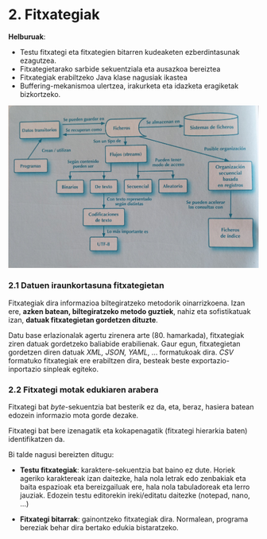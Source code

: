 # 2. Fitxategiak

**Helburuak**:
- Testu fitxategi eta fitxategien bitarren kudeaketen ezberdintasunak ezagutzea.
- Fitxategietarako sarbide sekuentziala eta ausazkoa bereiztea
- Fitxategiak erabiltzeko Java klase nagusiak ikastea 
- Buffering-mekanismoa ulertzea, irakurketa eta idazketa eragiketak bizkortzeko.

<img src="img/02-fitxategiak/MapaKontzeptuala2.jpg" alt= "Fitxategien Mapa kontzeptuala" width="700px">

### 2.1 Datuen iraunkortasuna fitxategietan


Fitxategiak dira informazioa biltegiratzeko metodorik oinarrizkoena. Izan ere, **azken batean, biltegiratzeko metodo guztiek**, nahiz eta sofistikatuak izan, **datuak fitxategietan gordetzen dituzte**.

Datu base erlazionalak agertu zirenera arte (80. hamarkada), fitxategiak ziren datuak gordetzeko baliabide erabilienak. Gaur egun, fitxategietan gordetzen diren datuak *XML, JSON, YAML*, ... formatukoak dira. *CSV* formatuko fitxategiak ere erabiltzen dira, besteak beste exportazio-inportazio sinpleak egiteko.

### 2.2 Fitxategi motak edukiaren arabera

Fitxategi bat *byte*-sekuentzia bat besterik ez da, eta, beraz, hasiera batean edozein informazio mota gorde dezake.

Fitxategi bat bere izenagatik eta kokapenagatik (fitxategi hierarkia baten) identifikatzen da.

Bi talde nagusi bereizten ditugu:
* **Testu fitxategiak**: karaktere-sekuentzia bat baino ez dute. Horiek ageriko karaktereak izan daitezke, hala nola letrak edo zenbakiak eta baita espazioak eta bereizgailuak ere, hala nola tabuladoreak eta lerro jauziak. Edozein testu editorekin ireki/editatu daitezke (notepad, nano, ...)

* **Fitxategi bitarrak**: gainontzeko fitxategiak dira. Normalean, programa bereziak behar dira bertako edukia bistaratzeko.